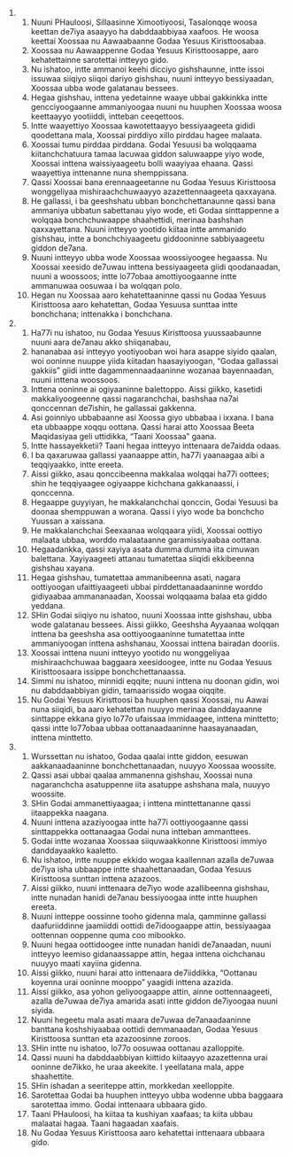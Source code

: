 <ol>
  <li>
    <ol>
      <li>Nuuni PHauloosi, Sillaasinne Ximootiyoosi, Tasalonqqe woosa keettan de7iya asaayyo ha dabddaabbiyaa xaafoos. He woosa keettai Xoossaa nu Aawaabaanne Godaa Yesuus Kiristtoosabaa.</li>
      <li>Xoossaa nu Aawaappenne Godaa Yesuus Kiristtoosappe, aaro kehatettainne sarotettai intteyyo gido.</li>
      <li>Nu ishatoo, intte ammanoi keehi dicciyo gishshaunne, intte issoi issuwaa siiqiyo siiqoi dariyo gishshau, nuuni intteyyo bessiyaadan, Xoossaa ubba wode galatanau bessees.</li>
      <li>Hegaa gishshau, inttena yedetainne waaye ubbai gakkinkka intte gencciyoogaanne ammaniyoogaa nuuni nu huuphen Xoossaa woosa keettaayyo yootiiddi, intteban ceeqettoos.</li>
      <li>Intte waayettiyo Xoossaa kawotettaayyo bessiyaageeta gididi qoodettana mala, Xoossai pirddiyo xillo pirddau hagee malaata.</li>
      <li>Xoossai tumu pirddaa pirddana. Godai Yesuusi ba wolqqaama kiitanchchatuura tamaa lacuwaa giddon saluwaappe yiyo wode, Xoossai inttena waissiyaageetu bolli waayiyaa ehaana. Qassi waayettiya inttenanne nuna shemppissana.</li>
      <li>Qassi Xoossai bana erennaageetanne nu Godaa Yesuus Kiristtoosa wonggeliyaa mishiraachchuwaayyo azazettennaageeta qaxxayana.</li>
      <li>He gallassi, i ba geeshshatu ubban bonchchettanaunne qassi bana ammaniya ubbatun sabettanau yiyo wode, eti Godaa sinttappenne a wolqqaa bonchchuwaappe shaahettidi, merinaa bashshan qaxxayettana. Nuuni intteyyo yootido kiitaa intte ammanido gishshau, intte a bonchchiyaageetu giddooninne sabbiyaageetu giddon de7ana.</li>
      <li>Nuuni intteyyo ubba wode Xoossaa woossiyoogee hegaassa. Nu Xoossai xeesido de7uwau inttena bessiyaageeta giidi qoodanaadan, nuuni a woossoos; intte lo77obaa amottiyoogaanne intte ammanuwaa oosuwaa i ba wolqqan polo.</li>
      <li>Hegan nu Xoossaa aaro kehatettaaninne qassi nu Godaa Yesuus Kiristtoosa aaro kehatettan, Godaa Yesuusa sunttaa intte bonchchana; inttenakka i bonchchana.</li>
    </ol>
  </li>
  <li>
    <ol>
      <li>Ha77i nu ishatoo, nu Godaa Yesuus Kiristtoosa yuussaabaunne nuuni aara de7anau akko shiiqanabau,</li>
      <li>hananabaa asi intteyyo yootiyooban woi hara asappe siyido qaalan, woi ooninne nuuppe yiida kiitadan haasayiyoogan, “Godaa gallassai gakkiis” giidi intte dagammennaadaaninne wozanaa bayennaadan, nuuni inttena woossoos.</li>
      <li>Inttena ooninne ai ogiyaaninne balettoppo. Aissi giikko, kasetidi makkaliyoogeenne qassi nagaranchchai, bashshaa na7ai qonccennan de7ishin, he gallassai gakkenna.</li>
      <li>Asi goinniyo ubbabaanne asi Xoossa giyo ubbabaa i ixxana. I bana eta ubbaappe xoqqu oottana. Qassi harai atto Xoossaa Beeta Maqidasiyaa geli uttidikka, “Taani Xoossaa” gaana.</li>
      <li>Intte hassayekketii? Taani hegaa intteyyo inttenaara de7aidda odaas.</li>
      <li>I ba qaxaruwaa gallassi yaanaappe attin, ha77i yaanaagaa aibi a teqqiyaakko, intte ereeta.</li>
      <li>Aissi giikko, asau qonccibeenna makkalaa wolqqai ha77i oottees; shin he teqqiyaagee ogiyaappe kichchana gakkanaassi, i qonccenna.</li>
      <li>Hegaappe guyyiyan, he makkalanchchai qonccin, Godai Yesuusi ba doonaa shemppuwan a worana. Qassi i yiyo wode ba bonchcho Yuussan a xaissana.</li>
      <li>He makkalanchchai Seexaanaa wolqqaara yiidi, Xoossai oottiyo malaata ubbaa, worddo malaataanne garamissiyaabaa oottana.</li>
      <li>Hegaadankka, qassi xayiya asata dumma dumma iita cimuwan balettana. Xayiyaageeti attanau tumatettaa siiqidi ekkibeenna gishshau xayana.</li>
      <li>Hegaa gishshau, tumatettaa ammanibeenna asati, nagara oottiyoogan ufaittiyaageeti ubbai pirddettanaadaaninne worddo gidiyaabaa ammananaadan, Xoossai wolqqaama balaa eta giddo yeddana.</li>
      <li>SHin Godai siiqiyo nu ishatoo, nuuni Xoossaa intte gishshau, ubba wode galatanau bessees. Aissi giikko, Geeshsha Ayyaanaa wolqqan inttena ba geeshsha asa oottiyoogaaninne tumatettaa intte ammaniyoogan inttena ashshanau, Xoossai inttena bairadan dooriis.</li>
      <li>Xoossai inttena nuuni intteyyo yootido nu wonggeliyaa mishiraachchuwaa baggaara xeesidoogee, intte nu Godaa Yesuus Kiristtoosaara issippe bonchchettanaassa.</li>
      <li>Simmi nu ishatoo, minnidi eqqite; nuuni inttena nu doonan gidin, woi nu dabddaabbiyan gidin, tamaarissido wogaa oiqqite.</li>
      <li>Nu Godai Yesuus Kiristtoosi ba huuphen qassi Xoossai, nu Aawai nuna siiqidi, ba aaro kehatettan nuuyyo merinaa danddayaanne sinttappe ekkana giyo lo77o ufaissaa immidaagee, inttena minttetto; qassi intte lo77obaa ubbaa oottanaadaaninne haasayanaadan, inttena minttetto.</li>
    </ol>
  </li>
  <li>
    <ol>
      <li>Wurssettan nu ishatoo, Godaa qaalai intte giddon, eesuwan aakkanaadaaninne bonchchettanaadan, nuuyyo Xoossaa woossite.</li>
      <li>Qassi asai ubbai qaalaa ammanenna gishshau, Xoossai nuna nagaranchcha asatuppenne iita asatuppe ashshana mala, nuuyyo woossite.</li>
      <li>SHin Godai ammanettiyaagaa; i inttena minttettananne qassi iitaappekka naagana.</li>
      <li>Nuuni inttena azaziyoogaa intte ha77i oottiyoogaanne qassi sinttappekka oottanaagaa Godai nuna intteban ammanttees.</li>
      <li>Godai intte wozanaa Xoossaa siiquwaakkonne Kiristtoosi immiyo danddayaakko kaaletto.</li>
      <li>Nu ishatoo, intte nuuppe ekkido wogaa kaallennan azalla de7uwaa de7iya isha ubbaappe intte shaahettanaadan, Godaa Yesuus Kiristtoosa sunttan inttena azazoos.</li>
      <li>Aissi giikko, nuuni inttenaara de7iyo wode azallibeenna gishshau, intte nunadan hanidi de7anau bessiyoogaa intte intte huuphen ereeta.</li>
      <li>Nuuni intteppe oossinne tooho gidenna mala, qamminne gallassi daafuriiddinne jaamiiddi oottidi de7idoogaappe attin, bessiyaagaa oottennan ooppenne quma coo mibookko.</li>
      <li>Nuuni hegaa oottidoogee intte nunadan hanidi de7anaadan, nuuni intteyyo leemiso gidanaassappe attin, hegaa inttena oichchanau nuuyyo maati xayiina gidenna.</li>
      <li>Aissi giikko, nuuni harai atto inttenaara de7iiddikka, “Oottanau koyenna urai ooninne mooppo” yaagidi inttena azazida.</li>
      <li>Aissi giikko, asa yohon geliyoogaappe attin, ainne oottennaageeti, azalla de7uwaa de7iya amarida asati intte giddon de7iyoogaa nuuni siyida.</li>
      <li>Nuuni hegeetu mala asati maara de7uwaa de7anaadaaninne banttana koshshiyaabaa oottidi demmanaadan, Godaa Yesuus Kiristtoosa sunttan eta azazoosinne zoroos.</li>
      <li>SHin intte nu ishatoo, lo77o oosuwaa oottanau azalloppite.</li>
      <li>Qassi nuuni ha dabddaabbiyan kiittido kiitaayyo azazettenna urai ooninne de7ikko, he uraa akeekite. I yeellatana mala, appe shaahettite.</li>
      <li>SHin ishadan a seeriteppe attin, morkkedan xeelloppite.</li>
      <li>Sarotettaa Godai ba huuphen intteyyo ubba wodenne ubba baggaara sarotettaa immo. Godai inttenaara ubbaara gido.</li>
      <li>Taani PHauloosi, ha kiitaa ta kushiyan xaafaas; ta kiita ubbau malaatai hagaa. Taani hagaadan xaafais.</li>
      <li>Nu Godaa Yesuus Kiristtoosa aaro kehatettai inttenaara ubbaara gido.</li>
    </ol>
  </li>
</ol>